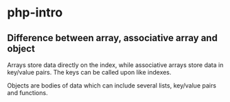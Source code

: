 # php-intro

## Difference between array, associative array and object
Arrays store data directly on the index, while associative arrays store data in key/value pairs. The keys can be called upon like indexes.

Objects are bodies of data which can include several lists, key/value pairs and functions.